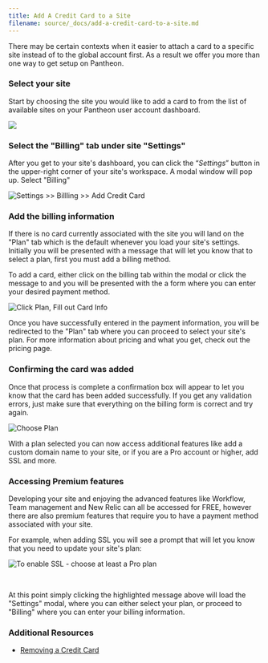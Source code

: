```yaml
---
title: Add A Credit Card to a Site
filename: source/_docs/add-a-credit-card-to-a-site.md
---
```


There may be certain contexts when it easier to attach a card to a specific site instead of to the global account first. As a result we offer you more than one way to get setup on Pantheon.

### Select your site

Start by choosing the site you would like to add a card to from the list of available sites on your Pantheon user account dashboard.

![](https://pantheon-systems.desk.com/customer/portal/attachments/305317)

### Select the "Billing" tab under site "Settings"

After you get to your site's dashboard, you can click the “_Settings_” button in the upper-right corner of your site's workspace. A modal window will pop up. Select "Billing"

![Settings >> Billling >> Add Credit Card](https://pantheon-systems.desk.com/customer/portal/attachments/305319)

### Add the billing information

If there is no card currently associated with the site you will land on the "Plan" tab which is the default whenever you load your site's settings. Initially you will be presented with a message that will let you know that to select a plan, first you must add a billing method.

To add a card, either click on the billing tab within the modal or click the message to and you will be presented with the a form where you can enter your desired payment method.

![Click Plan, Fill out Card Info](https://pantheon-systems.desk.com/customer/portal/attachments/87048)

Once you have successfully entered in the payment information, you will be redirected to the "Plan" tab where you can proceed to select your site's plan. For more information about pricing and what you get, check out the pricing page.

### Confirming the card was added

Once that process is complete a confirmation box will appear to let you know that the card has been added successfully. If you get any validation errors, just make sure that everything on the billing form is correct and try again. 

![Choose Plan](https://pantheon-systems.desk.com/customer/portal/attachments/305947)

With a plan selected you can now access additional features like add a custom domain name to your site, or if you are a Pro account or higher, add SSL and more.

### Accessing Premium features

Developing your site and enjoying the advanced features like Workflow, Team management and New Relic can all be accessed for FREE, however there are also premium features that require you to have a payment method associated with your site.

For example, when adding SSL you will see a prompt that will let you know that you need to update your site's plan:  
  
  
 ![To enable SSL - choose at least a Pro plan](https://pantheon-systems.desk.com/customer/portal/attachments/309237)

 

At this point simply clicking the highlighted message above will load the "Settings" modal, where you can either select your plan, or proceed to "Billing" where you can enter your billing information.

<!--<p><strong>NOTE: In order to change the actively billed card for a specific site, you will need already have <a href="http://helpdesk.getpantheon.com/customer/portal/articles/688411-adding-a-credit-card-to-your-account">a card associated with your user account.</a> If you do not have a credit card on your account you will not have a payment method available in the dropdown.</strong></p>-->
### Additional Resources

- [Removing a Credit Card](/documentation/howto/removing-a-credit-card/-removing-a-credit-card)

